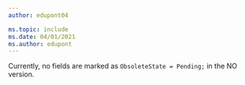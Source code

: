 ```yaml
---
author: edupont04

ms.topic: include
ms.date: 04/01/2021
ms.author: edupont
---
```

Currently, no fields are marked as `ObsoleteState = Pending;` in the NO version.
